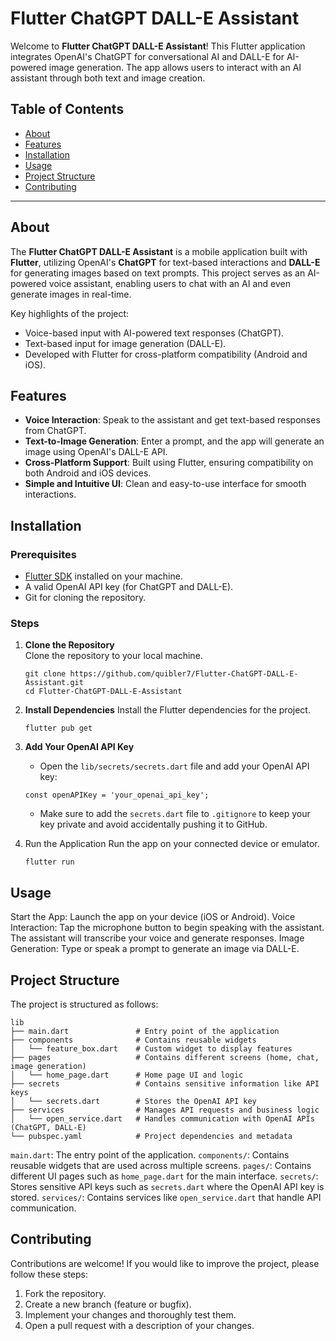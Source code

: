 # Flutter ChatGPT DALL-E Assistant

Welcome to **Flutter ChatGPT DALL-E Assistant**! This Flutter application integrates OpenAI's ChatGPT for conversational AI and DALL-E for AI-powered image generation. The app allows users to interact with an AI assistant through both text and image creation.

## Table of Contents

- [About](#about)
- [Features](#features)
- [Installation](#installation)
- [Usage](#usage)
- [Project Structure](#project-structure)
- [Contributing](#contributing)

---

## About

The **Flutter ChatGPT DALL-E Assistant** is a mobile application built with **Flutter**, utilizing OpenAI's **ChatGPT** for text-based interactions and **DALL-E** for generating images based on text prompts. This project serves as an AI-powered voice assistant, enabling users to chat with an AI and even generate images in real-time.

Key highlights of the project:
- Voice-based input with AI-powered text responses (ChatGPT).
- Text-based input for image generation (DALL-E).
- Developed with Flutter for cross-platform compatibility (Android and iOS).

## Features

- **Voice Interaction**: Speak to the assistant and get text-based responses from ChatGPT.
- **Text-to-Image Generation**: Enter a prompt, and the app will generate an image using OpenAI's DALL-E API.
- **Cross-Platform Support**: Built using Flutter, ensuring compatibility on both Android and iOS devices.
- **Simple and Intuitive UI**: Clean and easy-to-use interface for smooth interactions.

## Installation

### Prerequisites

- [Flutter SDK](https://flutter.dev/docs/get-started/install) installed on your machine.
- A valid OpenAI API key (for ChatGPT and DALL-E).
- Git for cloning the repository.

### Steps

1. **Clone the Repository**  
   Clone the repository to your local machine.
   
   ```
   git clone https://github.com/quibler7/Flutter-ChatGPT-DALL-E-Assistant.git
   cd Flutter-ChatGPT-DALL-E-Assistant
   ```
   
3. **Install Dependencies**
   Install the Flutter dependencies for the project.
   
   ```
   flutter pub get
   ```
   
5. **Add Your OpenAI API Key**
   - Open the `lib/secrets/secrets.dart` file and add your OpenAI API key:
   ```
   const openAPIKey = 'your_openai_api_key';
   ```
   
   - Make sure to add the `secrets.dart` file to `.gitignore` to keep your key private and avoid accidentally pushing it to GitHub.

     
6. Run the Application
   Run the app on your connected device or emulator.
   
   ```
   flutter run
   ```

## Usage

Start the App: Launch the app on your device (iOS or Android).
Voice Interaction: Tap the microphone button to begin speaking with the assistant. The assistant will transcribe your voice and generate responses.
Image Generation: Type or speak a prompt to generate an image via DALL-E.

## Project Structure

The project is structured as follows:

```
lib
├── main.dart               # Entry point of the application
├── components              # Contains reusable widgets
│   └── feature_box.dart    # Custom widget to display features
├── pages                   # Contains different screens (home, chat, image generation)
│   └── home_page.dart      # Home page UI and logic
├── secrets                 # Contains sensitive information like API keys
│   └── secrets.dart        # Stores the OpenAI API key
├── services                # Manages API requests and business logic
│   └── open_service.dart   # Handles communication with OpenAI APIs (ChatGPT, DALL-E)
└── pubspec.yaml            # Project dependencies and metadata
```

`main.dart`: The entry point of the application.
`components/`: Contains reusable widgets that are used across multiple screens.
`pages/`: Contains different UI pages such as `home_page.dart` for the main interface.
`secrets/`: Stores sensitive API keys such as `secrets.dart` where the OpenAI API key is stored.
`services/`: Contains services like `open_service.dart` that handle API communication.

## Contributing

Contributions are welcome! If you would like to improve the project, please follow these steps:

1. Fork the repository.
2. Create a new branch (feature or bugfix).
3. Implement your changes and thoroughly test them.
4. Open a pull request with a description of your changes.

